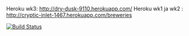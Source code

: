 Heroku wk3: http://dry-dusk-9110.herokuapp.com/
Heroku wk1 ja wk2 : http://cryptic-inlet-1467.herokuapp.com/breweries

[![Build Status](https://travis-ci.org/kxkyll/ratebeer-public.png)](https://travis-ci.org/kxkyll/ratebeer-public)
